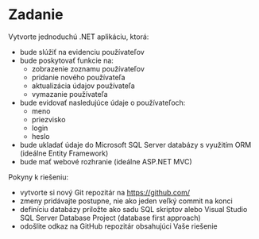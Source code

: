 # Zadanie

Vytvorte jednoduchú .NET aplikáciu, ktorá:
* bude slúžiť na evidenciu používateľov
* bude poskytovať funkcie na:
  * zobrazenie zoznamu používateľov
  * pridanie nového používateľa
  * aktualizácia údajov používateľa
  * vymazanie používateľa
* bude evidovať nasledujúce údaje o používateľoch:
  * meno
  * priezvisko
  * login
  * heslo
* bude ukladať údaje do Microsoft SQL Server databázy s využitím ORM (ideálne Entity Framework)
* bude mať webové rozhranie (ideálne ASP.NET MVC)

Pokyny k riešeniu:
* vytvorte si nový Git repozitár na https://github.com/
* zmeny pridávajte postupne, nie ako jeden veľký commit na konci
* definíciu databázy priložte ako sadu SQL skriptov alebo Visual Studio SQL Server Database Project (database first approach)
* odošlite odkaz na GitHub repozitár obsahujúci Vaše riešenie
